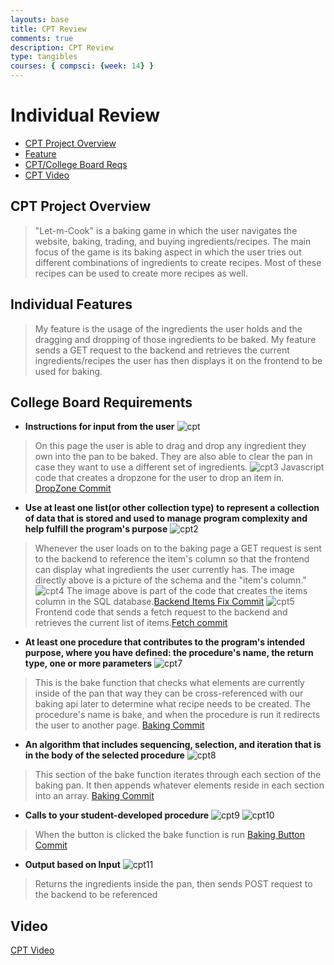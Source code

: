 ```yaml
---
layouts: base
title: CPT Review
comments: true
description: CPT Review
type: tangibles
courses: { compsci: {week: 14} }
---
```


# Individual Review
- [CPT Project Overview](#cpt-project-overview)
- [Feature](#individual-features)
- [CPT/College Board Reqs](#college-board-requirements)
- [CPT Video](#video)

## CPT Project Overview
> "Let-m-Cook" is a baking game in which the user navigates the website, baking, trading, and buying ingredients/recipes. The main focus of the game is its baking aspect in which the user tries out different combinations of ingredients to create recipes. Most of these recipes can be used to create more recipes as well.

## Individual Features
> My feature is the usage of the ingredients the user holds and the dragging and dropping of those ingredients to be baked. My feature sends a GET request to the backend and retrieves the current ingredients/recipes the user has then displays it on the frontend to be used for baking. 

## College Board Requirements

- **Instructions for input from the user**
![cpt](https://github.com/M8tth3/m8th3_2.0/assets/64436503/1aa1a29d-7a1d-43ab-a518-cd8afb536f40)
> On this page the user is able to drag and drop any ingredient they own into the pan to be baked. They are also able to clear the pan in case they want to use a different set of ingredients. 
![cpt3](https://github.com/M8tth3/m8th3_2.0/assets/64436503/0338aca2-8bb5-48f3-8735-9ff10f4858f8)
> Javascript code that creates a dropzone for the user to drop an item in. [DropZone Commit](https://github.com/trevorhuang1/lmc-frontend/commit/accd3ac5fd3623e7ce8d2cbff7e711e00d01d482)


- **Use at least one list(or other collection type) to represent a collection of data that is stored and used to manage program complexity and help fulfill the program's purpose**
![cpt2](https://github.com/M8tth3/m8th3_2.0/assets/64436503/5ff32b12-7fa1-406b-b9e9-573698cc5435)
> Whenever the user loads on to the baking page a GET request is sent to the backend to reference the item's column so that the frontend can display what ingredients the user currently has. The image directly above is a picture of the schema and the "item's column." 
![cpt4](https://github.com/M8tth3/m8th3_2.0/assets/64436503/65f8ae6f-9660-4d65-a126-cdab15f67125)
> The image above is part of the code that creates the items column in the SQL database.[Backend Items Fix Commit](https://github.com/trevorhuang1/lmc-backend/commit/a211ac7873dd44b85bd1cee5270e36e602060175)
![cpt5](https://github.com/M8tth3/m8th3_2.0/assets/64436503/9886cf4a-004a-43ca-91f0-c23449ad76cf)
> Frontend code that sends a fetch request to the backend and retrieves the current list of items.[Fetch commit](https://github.com/trevorhuang1/lmc-frontend/commit/d5187909317d174112ff6944be3d4908a484798c)

- **At least one procedure that contributes to the program's intended purpose, where you have defined: the procedure's name, the return type, one or more parameters**
![cpt7](https://github.com/M8tth3/m8th3_2.0/assets/64436503/b10efe03-0533-4a41-9347-9ebdf9c41669)
> This is the bake function that checks what elements are currently inside of the pan that way they can be cross-referenced with our baking api later to determine what recipe needs to be created. The procedure's name is bake, and when the procedure is run it redirects the user to another page. [Baking Commit](https://github.com/trevorhuang1/lmc-frontend/commit/3c8fc2ea23bd691cd909b9ba391723b6529a9290)
- **An algorithm that includes sequencing, selection, and iteration that is in the body of the selected procedure**
![cpt8](https://github.com/M8tth3/m8th3_2.0/assets/64436503/0825e5d2-dc46-4e33-a2cb-3f2ea61e2847)
> This section of the bake function iterates through each section of the baking pan. It then appends whatever elements reside in each section into an array. [Baking Commit](https://github.com/trevorhuang1/lmc-frontend/commit/3c8fc2ea23bd691cd909b9ba391723b6529a9290)
- **Calls to your student-developed procedure**
![cpt9](https://github.com/M8tth3/m8th3_2.0/assets/64436503/8d1b0de9-f1bc-4a33-a37a-6da0303bfc33)
![cpt10](https://github.com/M8tth3/m8th3_2.0/assets/64436503/530227eb-9eea-4a81-9174-8ffc9c106c41)
> When the button is clicked the bake function is run [Baking Button Commit](https://github.com/trevorhuang1/lmc-frontend/commit/accd3ac5fd3623e7ce8d2cbff7e711e00d01d482)
- **Output based on Input**
![cpt11](https://github.com/M8tth3/m8th3_2.0/assets/64436503/f1af36b7-d9c2-4daf-a5df-3e83752d8bd3)
> Returns the ingredients inside the pan, then sends POST request to the backend to be referenced

## Video
[CPT Video](https://youtu.be/LRCzcuO9YUk)